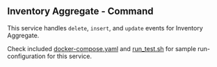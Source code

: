Inventory Aggregate - Command
---

This service handles `delete`, `insert`, and `update` events for Inventory Aggregate.

Check included [docker-compose.yaml][0] and [run_test.sh][1] for sample run-configuration for this service.

  [0]: https://github.com/TerrexTech/agg-inventory-cmd/blob/master/test/docker-compose.yaml
  [1]: https://github.com/TerrexTech/agg-inventory-cmd/blob/master/run_test.sh
